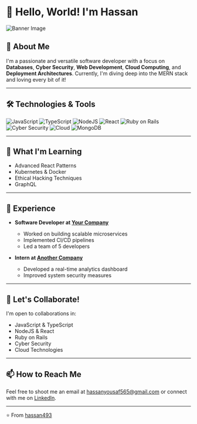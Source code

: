 # 👋 Hello, World! I'm Hassan

![Banner Image](https://your-banner-image-link.com)

## 🚀 About Me

I'm a passionate and versatile software developer with a focus on **Databases**, **Cyber Security**, **Web Development**, **Cloud Computing**, and **Deployment Architectures**. Currently, I'm diving deep into the MERN stack and loving every bit of it!

---

## 🛠️ Technologies & Tools

![JavaScript](https://img.shields.io/badge/-JavaScript-333333?style=flat&logo=javascript)
![TypeScript](https://img.shields.io/badge/-TypeScript-333333?style=flat&logo=typescript)
![NodeJS](https://img.shields.io/badge/-NodeJS-333333?style=flat&logo=node.js)
![React](https://img.shields.io/badge/-React-333333?style=flat&logo=react)
![Ruby on Rails](https://img.shields.io/badge/-Ruby_on_Rails-333333?style=flat&logo=ruby-on-rails)
![Cyber Security](https://img.shields.io/badge/-Cyber_Security-333333?style=flat&logo=security)
![Cloud](https://img.shields.io/badge/-Cloud-333333?style=flat&logo=cloud)
![MongoDB](https://img.shields.io/badge/-MongoDB-333333?style=flat&logo=mongodb)

---

## 🌱 What I'm Learning

- Advanced React Patterns
- Kubernetes & Docker
- Ethical Hacking Techniques
- GraphQL

---

## 💼 Experience

- **Software Developer at [Your Company](#)**
  - Worked on building scalable microservices
  - Implemented CI/CD pipelines
  - Led a team of 5 developers

- **Intern at [Another Company](#)**
  - Developed a real-time analytics dashboard
  - Improved system security measures

---

## 🤝 Let's Collaborate!

I'm open to collaborations in:

- JavaScript & TypeScript
- NodeJS & React
- Ruby on Rails
- Cyber Security
- Cloud Technologies

---

## 📫 How to Reach Me

Feel free to shoot me an email at [hassanyousaf565@gmail.com](mailto:hassanyousaf565@gmail.com) or connect with me on [LinkedIn](https://www.linkedin.com/in/your-linkedin-profile/).

---

⭐️ From [hassan493](https://github.com/hassan493)
